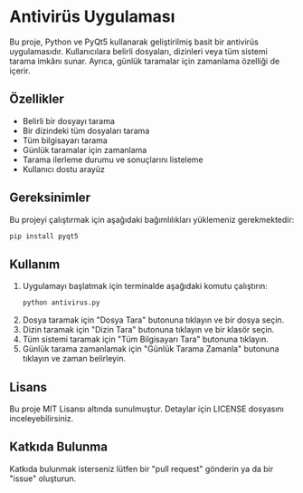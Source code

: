 # Antivirüs Uygulaması

Bu proje, Python ve PyQt5 kullanarak geliştirilmiş basit bir antivirüs uygulamasıdır. Kullanıcılara belirli dosyaları, dizinleri veya tüm sistemi tarama imkânı sunar. Ayrıca, günlük taramalar için zamanlama özelliği de içerir.

## Özellikler
- Belirli bir dosyayı tarama
- Bir dizindeki tüm dosyaları tarama
- Tüm bilgisayarı tarama
- Günlük taramalar için zamanlama
- Tarama ilerleme durumu ve sonuçlarını listeleme
- Kullanıcı dostu arayüz

## Gereksinimler
Bu projeyi çalıştırmak için aşağıdaki bağımlılıkları yüklemeniz gerekmektedir:

```bash
pip install pyqt5
```

## Kullanım

1. Uygulamayı başlatmak için terminalde aşağıdaki komutu çalıştırın:
   ```bash
   python antivirus.py
   ```
2. Dosya taramak için "Dosya Tara" butonuna tıklayın ve bir dosya seçin.
3. Dizin taramak için "Dizin Tara" butonuna tıklayın ve bir klasör seçin.
4. Tüm sistemi taramak için "Tüm Bilgisayarı Tara" butonuna tıklayın.
5. Günlük tarama zamanlamak için "Günlük Tarama Zamanla" butonuna tıklayın ve zaman belirleyin.

## Lisans
Bu proje MIT Lisansı altında sunulmuştur. Detaylar için LICENSE dosyasını inceleyebilirsiniz.

## Katkıda Bulunma
Katkıda bulunmak isterseniz lütfen bir "pull request" gönderin ya da bir "issue" oluşturun.

